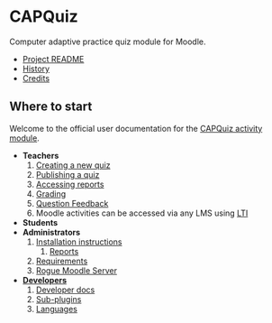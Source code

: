 # CAPQuiz
Computer adaptive practice quiz module for Moodle.
* [Project README](https://github.com/KQMATH/moodle-mod_capquiz#readme)
* [History](History)
* [Credits](Credits)

## Where to start ##

Welcome to the official user documentation for the [CAPQuiz activity module](https://moodle.org/plugins/mod_capquiz).

* **Teachers**
  1. [Creating a new quiz](Creating-a-new-quiz)
  2. [Publishing a quiz](Publishing-a-quiz)
  3. [Accessing reports](Accessing-reports)
  4. [Grading](Grading)
  5. [Question Feedback](Question-Feedback)
  6. Moodle activities can be accessed via any LMS using [LTI](LTI)
* **Students**
* **Administrators**
  1. [Installation instructions](Installation-instructions#installation-instructions)
     1. [Reports](Reports-installation-instructions)
  2. [Requirements](Requirements)
  3. [Rogue Moodle Server](Rogue-Moodle-Server)
* **[Developers](Developer)**
  1. [Developer docs](Developer)
  2. [Sub-plugins](Sub-plugins)
  3. [Languages](Languages)
